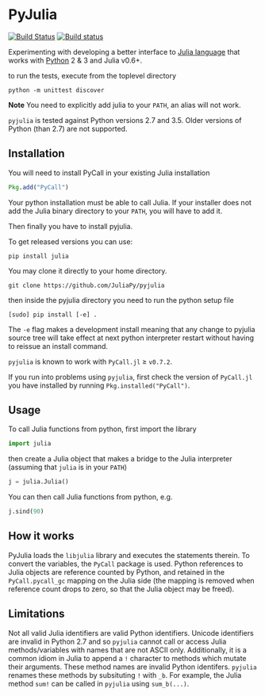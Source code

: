 PyJulia
=======

[![Build Status](https://travis-ci.org/JuliaPy/pyjulia.svg?branch=master)](https://travis-ci.org/JuliaPy/pyjulia)
[![Build status](https://ci.appveyor.com/api/projects/status/github/JuliaPy/pyjulia?svg=true)](https://ci.appveyor.com/project/Keno/pyjulia)

Experimenting with developing a better interface to [Julia language](https://julialang.org/) that works with [Python](https://www.python.org/) 2 & 3 and Julia v0.6+.

to run the tests, execute from the toplevel directory

```shell
python -m unittest discover
```

**Note** You need to explicitly add julia to your `PATH`, an alias will not work.

`pyjulia` is tested against Python versions 2.7 and 3.5.  Older versions of Python (than 2.7)  are not supported.

Installation
------------
You will need to install PyCall in your existing Julia installation

```julia
Pkg.add("PyCall")
```

Your python installation must be able to call Julia.  If your installer
does not add the Julia binary directory to your `PATH`, you will have to
add it.

Then finally you have to install pyjulia.

To get released versions you can use:

```
pip install julia
```

You may clone it directly to your home directory.

```
git clone https://github.com/JuliaPy/pyjulia

```
then inside the pyjulia directory you need to run the python setup file

```
[sudo] pip install [-e] .
```

The `-e` flag makes a development install meaning that any change to pyjulia
source tree will take effect at next python interpreter restart without having
to reissue an install command.

`pyjulia` is known to work with `PyCall.jl` ≥ `v0.7.2`.

If you run into problems using `pyjulia`, first check the version of `PyCall.jl` you have installed by running `Pkg.installed("PyCall")`.

Usage
-----
To call Julia functions from python, first import the library

```python
import julia
```

then create a Julia object that makes a bridge to the Julia interpreter (assuming that `julia` is in your `PATH`)

```python
j = julia.Julia()
```

You can then call Julia functions from python, e.g.

```python
j.sind(90)
```

How it works
------------
PyJulia loads the `libjulia` library and executes the statements therein.
To convert the variables, the `PyCall` package is used. Python references
to Julia objects are reference counted by Python, and retained in the
`PyCall.pycall_gc` mapping on the Julia side (the mapping is removed
when reference count drops to zero, so that the Julia object may be freed).



Limitations
------------

Not all valid Julia identifiers are valid Python identifiers.  Unicode identifiers are invalid in Python 2.7 and so `pyjulia` cannot call or access Julia methods/variables with names that are not ASCII only.  Additionally, it is a common idiom in Julia to append a `!` character to methods which mutate their arguments.  These method names are invalid Python identifers.  `pyjulia` renames these methods by subsituting `!` with `_b`.  For example, the Julia method `sum!` can be called in `pyjulia` using `sum_b(...)`.
